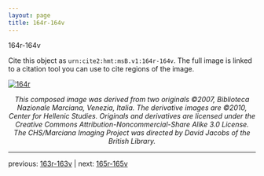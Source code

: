 ```yaml
---
layout: page
title: 164r-164v
---
```


164r-164v

Cite this object as `urn:cite2:hmt:msB.v1:164r-164v`. The full image is linked to a citation tool you can use to cite regions of the image.

[![164r](http://www.homermultitext.org/iipsrv?IIIF=/project/homer/pyramidal/deepzoom/hmt/vbbifolio/v1/vb_163v_164r.tif/full/800,/0/default.jpg)](http://www.homermultitext.org/ict2/?urn=urn:cite2:hmt:vbbifolio.v1:vb_163v_164r) 

<p style="text-align: center; font-style: italic;">This composed image was derived from two originals ©2007, Biblioteca Nazionale Marciana, Venezia, Italia. The derivative images are ©2010, Center for Hellenic Studies. Originals and derivatives are licensed under the Creative Commons Attribution-Noncommercial-Share Alike 3.0 License. The CHS/Marciana Imaging Project was directed by David Jacobs of the British Library.</p>

---

previous: [163r-163v](../163r-163v/) | next: [165r-165v](../165r-165v/)